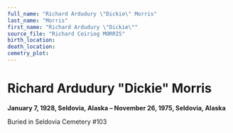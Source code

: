 ```yaml
---
full_name: "Richard Ardudury \"Dickie\" Morris"
last_name: "Morris"
first_name: "Richard Ardudury \"Dickie\""
source_file: "Richard Ceiriog MORRIS"
birth_location:
death_location:
cemetry_plot: 
---
```

# Richard Ardudury "Dickie" Morris

**January 7, 1928, Seldovia, Alaska – November 26, 1975, Seldovia,
Alaska**

Buried in Seldovia Cemetery \#103

